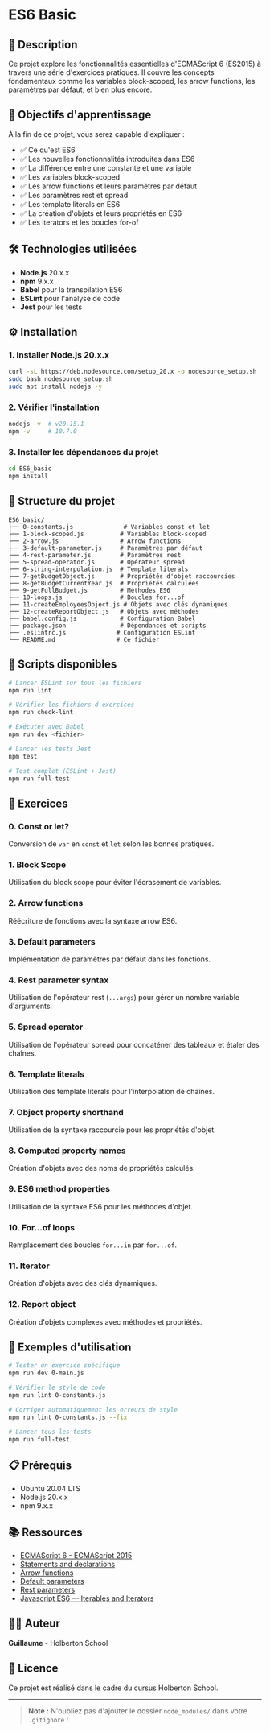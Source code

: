 # ES6 Basic

## 📖 Description

Ce projet explore les fonctionnalités essentielles d'ECMAScript 6 (ES2015) à travers une série d'exercices pratiques. Il couvre les concepts fondamentaux comme les variables block-scoped, les arrow functions, les paramètres par défaut, et bien plus encore.

## 🎯 Objectifs d'apprentissage

À la fin de ce projet, vous serez capable d'expliquer :

- ✅ Ce qu'est ES6
- ✅ Les nouvelles fonctionnalités introduites dans ES6
- ✅ La différence entre une constante et une variable
- ✅ Les variables block-scoped
- ✅ Les arrow functions et leurs paramètres par défaut
- ✅ Les paramètres rest et spread
- ✅ Les template literals en ES6
- ✅ La création d'objets et leurs propriétés en ES6
- ✅ Les iterators et les boucles for-of

## 🛠️ Technologies utilisées

- **Node.js** 20.x.x
- **npm** 9.x.x
- **Babel** pour la transpilation ES6
- **ESLint** pour l'analyse de code
- **Jest** pour les tests

## ⚙️ Installation

### 1. Installer Node.js 20.x.x

```bash
curl -sL https://deb.nodesource.com/setup_20.x -o nodesource_setup.sh
sudo bash nodesource_setup.sh
sudo apt install nodejs -y
```

### 2. Vérifier l'installation

```bash
nodejs -v  # v20.15.1
npm -v     # 10.7.0
```

### 3. Installer les dépendances du projet

```bash
cd ES6_basic
npm install
```

## 📁 Structure du projet

```
ES6_basic/
├── 0-constants.js              # Variables const et let
├── 1-block-scoped.js          # Variables block-scoped
├── 2-arrow.js                 # Arrow functions
├── 3-default-parameter.js     # Paramètres par défaut
├── 4-rest-parameter.js        # Paramètres rest
├── 5-spread-operator.js       # Opérateur spread
├── 6-string-interpolation.js  # Template literals
├── 7-getBudgetObject.js       # Propriétés d'objet raccourcies
├── 8-getBudgetCurrentYear.js  # Propriétés calculées
├── 9-getFullBudget.js         # Méthodes ES6
├── 10-loops.js                # Boucles for...of
├── 11-createEmployeesObject.js # Objets avec clés dynamiques
├── 12-createReportObject.js   # Objets avec méthodes
├── babel.config.js            # Configuration Babel
├── package.json               # Dépendances et scripts
├── .eslintrc.js              # Configuration ESLint
└── README.md                 # Ce fichier
```

## 🚀 Scripts disponibles

```bash
# Lancer ESLint sur tous les fichiers
npm run lint

# Vérifier les fichiers d'exercices
npm run check-lint

# Exécuter avec Babel
npm run dev <fichier>

# Lancer les tests Jest
npm test

# Test complet (ESLint + Jest)
npm run full-test
```

## 📝 Exercices

### 0. Const or let?
Conversion de `var` en `const` et `let` selon les bonnes pratiques.

### 1. Block Scope
Utilisation du block scope pour éviter l'écrasement de variables.

### 2. Arrow functions
Réécriture de fonctions avec la syntaxe arrow ES6.

### 3. Default parameters
Implémentation de paramètres par défaut dans les fonctions.

### 4. Rest parameter syntax
Utilisation de l'opérateur rest (`...args`) pour gérer un nombre variable d'arguments.

### 5. Spread operator
Utilisation de l'opérateur spread pour concaténer des tableaux et étaler des chaînes.

### 6. Template literals
Utilisation des template literals pour l'interpolation de chaînes.

### 7. Object property shorthand
Utilisation de la syntaxe raccourcie pour les propriétés d'objet.

### 8. Computed property names
Création d'objets avec des noms de propriétés calculés.

### 9. ES6 method properties
Utilisation de la syntaxe ES6 pour les méthodes d'objet.

### 10. For...of loops
Remplacement des boucles `for...in` par `for...of`.

### 11. Iterator
Création d'objets avec des clés dynamiques.

### 12. Report object
Création d'objets complexes avec méthodes et propriétés.

## 🧪 Exemples d'utilisation

```bash
# Tester un exercice spécifique
npm run dev 0-main.js

# Vérifier le style de code
npm run lint 0-constants.js

# Corriger automatiquement les erreurs de style
npm run lint 0-constants.js --fix

# Lancer tous les tests
npm run full-test
```

## 📋 Prérequis

- Ubuntu 20.04 LTS
- Node.js 20.x.x
- npm 9.x.x

## 📚 Ressources

- [ECMAScript 6 - ECMAScript 2015](https://www.ecma-international.org/ecma-262/6.0/)
- [Statements and declarations](https://developer.mozilla.org/en-US/docs/Web/JavaScript/Reference/Statements)
- [Arrow functions](https://developer.mozilla.org/en-US/docs/Web/JavaScript/Reference/Functions/Arrow_functions)
- [Default parameters](https://developer.mozilla.org/en-US/docs/Web/JavaScript/Reference/Functions/Default_parameters)
- [Rest parameters](https://developer.mozilla.org/en-US/docs/Web/JavaScript/Reference/Functions/rest_parameters)
- [Javascript ES6 — Iterables and Iterators](https://developer.mozilla.org/en-US/docs/Web/JavaScript/Guide/Iterators_and_Generators)

## 👨‍💻 Auteur

**Guillaume** - Holberton School

## 📄 Licence

Ce projet est réalisé dans le cadre du cursus Holberton School.

---

> **Note :** N'oubliez pas d'ajouter le dossier `node_modules/` dans votre `.gitignore` !